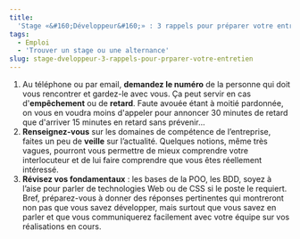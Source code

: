 ```yaml
---
title:
  'Stage «&#160;Développeur&#160;» : 3 rappels pour préparer votre entretien'
tags:
  - Emploi
  - 'Trouver un stage ou une alternance'
slug: stage-dveloppeur-3-rappels-pour-prparer-votre-entretien
---
```


1.  Au t&#233;l&#233;phone ou par email, **demandez le num&#233;ro** de la
    personne qui doit vous rencontrer et gardez-le avec vous. &#199;a peut
    servir en cas d'**emp&#234;chement** ou de **retard**. Faute avou&#233;e
    &#233;tant &#224; moiti&#233; pardonn&#233;e, on vous en voudra moins
    d'appeler pour annoncer 30 minutes de retard que d'arriver 15 minutes en
    retard sans pr&#233;venir…
2.  **Renseignez-vous** sur les domaines de comp&#233;tence de
    l&#8217;entreprise, faites un peu de **veille** sur l&#8217;actualit&#233;.
    Quelques notions, m&#234;me tr&#232;s vagues, pourront vous permettre de
    mieux comprendre votre interlocuteur et de lui faire comprendre que vous
    &#234;tes r&#233;ellement int&#233;ress&#233;.
3.  **R&#233;visez vos fondamentaux**&nbsp;: les bases de la POO, les BDD, soyez
    &#224; l&#8217;aise pour parler de technologies Web ou de CSS si le poste le
    requiert. Bref, pr&#233;parez-vous &#224; donner des r&#233;ponses
    pertinentes qui montreront non pas que vous savez d&#233;velopper, mais
    surtout que vous savez en parler et que vous communiquerez facilement avec
    votre &#233;quipe sur vos r&#233;alisations en cours.
